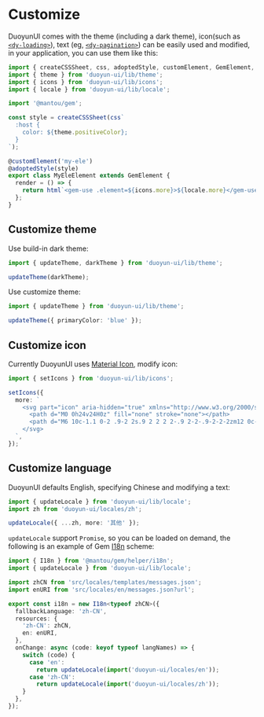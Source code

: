# Customize

DuoyunUI comes with the theme (including a dark theme), icon(such as [`<dy-loading>`](../02-elements/loading.md)), text (eg, [`<dy-pagination>`](../02-elements/pagination.md)) can be easily used and modified,
in your application, you can use them like this:

```ts
import { createCSSSheet, css, adoptedStyle, customElement, GemElement, html } from '@mantou/gem';
import { theme } from 'duoyun-ui/lib/theme';
import { icons } from 'duoyun-ui/lib/icons';
import { locale } from 'duoyun-ui/lib/locale';

import '@mantou/gem';

const style = createCSSSheet(css`
  :host {
    color: ${theme.positiveColor};
  }
`);

@customElement('my-ele')
@adoptedStyle(style)
export class MyEleElement extends GemElement {
  render = () => {
    return html`<gem-use .element=${icons.more}>${locale.more}</gem-use>`;
  };
}
```

## Customize theme

Use build-in dark theme:

```ts
import { updateTheme, darkTheme } from 'duoyun-ui/lib/theme';

updateTheme(darkTheme);
```

Use customize theme:

```ts
import { updateTheme } from 'duoyun-ui/lib/theme';

updateTheme({ primaryColor: 'blue' });
```

## Customize icon

Currently DuoyunUI uses [Material Icon](https://fonts.google.com/icons?selected=Material+Icons), modify icon:

```ts
import { setIcons } from 'duoyun-ui/lib/icons';

setIcons({
  more: `
    <svg part="icon" aria-hidden="true" xmlns="http://www.w3.org/2000/svg" height="24px" viewBox="0 0 24 24" width="24px" fill="currentColor">
      <path d="M0 0h24v24H0z" fill="none" stroke="none"></path>
      <path d="M6 10c-1.1 0-2 .9-2 2s.9 2 2 2 2-.9 2-2-.9-2-2-2zm12 0c-1.1 0-2 .9-2 2s.9 2 2 2 2-.9 2-2-.9-2-2-2zm-6 0c-1.1 0-2 .9-2 2s.9 2 2 2 2-.9 2-2-.9-2-2-2z"></path>
    </svg>
  `,
});
```

## Customize language

DuoyunUI defaults English, specifying Chinese and modifying a text:

```ts
import { updateLocale } from 'duoyun-ui/lib/locale';
import zh from 'duoyun-ui/locales/zh';

updateLocale({ ...zh, more: '其他' });
```

`updateLocale` support `Promise`, so you can be loaded on demand, the following is an example of Gem [I18n](https://gemjs.org/en/guide/advance/i18n) scheme:

```ts
import { I18n } from '@mantou/gem/helper/i18n';
import { updateLocale } from 'duoyun-ui/lib/locale';

import zhCN from 'src/locales/templates/messages.json';
import enURI from 'src/locales/en/messages.json?url';

export const i18n = new I18n<typeof zhCN>({
  fallbackLanguage: 'zh-CN',
  resources: {
    'zh-CN': zhCN,
    en: enURI,
  },
  onChange: async (code: keyof typeof langNames) => {
    switch (code) {
      case 'en':
        return updateLocale(import('duoyun-ui/locales/en'));
      case 'zh-CN':
        return updateLocale(import('duoyun-ui/locales/zh'));
    }
  },
});
```
